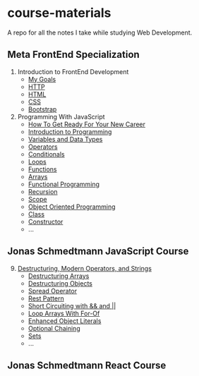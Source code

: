 # course-materials

A repo for all the notes I take while studying Web Development.

## Meta FrontEnd Specialization

1. Introduction to FrontEnd Development
   - [My Goals](./metaFrontend/01-introductionToFrontend/01-MyGoals.md)
   - [HTTP](./metaFrontend/01-introductionToFrontend/02-HTTP.md)
   - [HTML](./metaFrontend/01-introductionToFrontend/04-HTML.md)
   - [CSS](./metaFrontend/01-introductionToFrontend/05-CSS.md)
   - [Bootstrap](./metaFrontend/01-introductionToFrontend/06-Bootstrap.md)
2. Programming With JavaScript
   - [How To Get Ready For Your New Career](./metaFrontend/02-programmingWithJavaScript/Week1/00-HowToGetReadyForNewCareer.md)
   - [Introduction to Programming](./metaFrontend/02-programmingWithJavaScript/Week1/01-introduction.md)
   - [Variables and Data Types](./metaFrontend/02-programmingWithJavaScript/Week1/02-variablesAndDataTypes.md)
   - [Operators](./metaFrontend/02-programmingWithJavaScript/Week1/03-operators.md)
   - [Conditionals](./metaFrontend/02-programmingWithJavaScript/Week1/04-conditionals.md)
   - [Loops](./metaFrontend/02-programmingWithJavaScript/Week1/05-loops.md)
   - [Functions](./metaFrontend/02-programmingWithJavaScript/Week2/01-functions.md)
   - [Arrays](./metaFrontend/02-programmingWithJavaScript/Week2/02-arrays.md)
   - [Functional Programming](./metaFrontend/02-programmingWithJavaScript/week3/01-functionalProgramming.md)
   - [Recursion](./metaFrontend/02-programmingWithJavaScript/week3/02-recursiveFunctions.md)
   - [Scope](./metaFrontend/02-programmingWithJavaScript/week3/03-scope.md)
   - [Object Oriented Programming](./metaFrontend/02-programmingWithJavaScript/week3/04-objectOrientedProgramming.md)
   - [Class](./metaFrontend/02-programmingWithJavaScript/week3/05-class.md)
   - [Constructor](./metaFrontend/02-programmingWithJavaScript/week3/06-constructor.md)
   - ...

## Jonas Schmedtmann JavaScript Course

9. [Destructuring, Modern Operators, and Strings](./jonasSchmedtmann/09-destructuringModernOperatorsStrings/)
   - [Destructuring Arrays](./jonasSchmedtmann/09-destructuringModernOperatorsStrings/01-destructuringArrays.md)
   - [Destructuring Objects](./jonasSchmedtmann/09-destructuringModernOperatorsStrings/02-destructuringObjects.md)
   - [Spread Operator](./jonasSchmedtmann/09-destructuringModernOperatorsStrings/03-spreadOperator.md)
   - [Rest Pattern](./jonasSchmedtmann/09-destructuringModernOperatorsStrings/04-restPattern.md)
   - [Short Circuiting with && and ||](./jonasSchmedtmann/09-destructuringModernOperatorsStrings/05-shortCircuiting%26%26%7C%7C.md)
   - [Loop Arrays With For-Of](./jonasSchmedtmann/09-destructuringModernOperatorsStrings/06-loopArraysWithForOf.md)
   - [Enhanced Object Literals](./jonasSchmedtmann/09-destructuringModernOperatorsStrings/07-enhancedObjectLiterals.md)
   - [Optional Chaining](./jonasSchmedtmann/09-destructuringModernOperatorsStrings/08-optionalChaining.md)
   - [Sets](./jonasSchmedtmann/09-destructuringModernOperatorsStrings/09-sets.md)
   - ...

## Jonas Schmedtmann React Course
